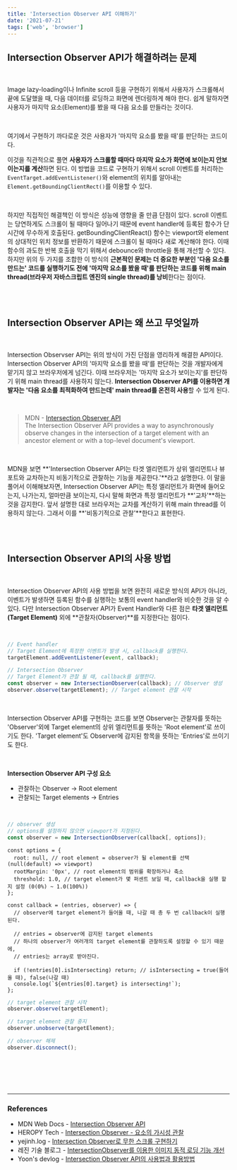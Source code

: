 ```yaml
---
title: 'Intersection Observer API 이해하기'
date: '2021-07-21'
tags: ['web', 'browser']
---
```


## Intersection Observer API가 해결하려는 문제

<br />

Image lazy-loading이나 Infinite scroll 등을 구현하기 위해서 사용자가 스크롤해서 끝에 도달했을 때, 다음 데이터를 로딩하고 화면에 렌더링하게 해야 한다. 쉽게 말하자면 사용자가 마지막 요소(Element)를 봤을 때 다음 요소를 만들라는 것이다.

<br />

여기에서 구현하기 까다로운 것은 사용자가 '마지막 요소를 봤을 때'를 판단하는 코드이다.

이것을 직관적으로 풀면 **사용자가 스크롤할 때마다 마지막 요소가 화면에 보이는지 안보이는지를 계산**하면 된다. 이 방법을 코드로 구현하기 위해서 scroll 이벤트를 처리하는 `EventTarget.addEventListener()`와 element의 위치를 알아내는 `Element.getBoundingClientRect()`를 이용할 수 있다.

<br />

하지만 직접적인 해결책인 이 방식은 성능에 영향을 줄 만큼 단점이 있다. scroll 이벤트는 당연하게도 스크롤이 될 때마다 일어나기 때문에 event handler에 등록된 함수가 단시간에 무수하게 호출된다. getBoundingClientReact() 함수는 viewport와 element의 상대적인 위치 정보를 반환하기 때문에 스크롤이 될 때마다 새로 계산해야 한다. 이때 함수의 과도한 반복 호출을 막기 위해서 debounce와 throttle을 통해 개선할 수 있다. 하지만 위의 두 가지를 조합한 이 방식의 **근본적인 문제는 더 중요한 부분인 '다음 요소를 만드는' 코드를 실행하기도 전에 '마지막 요소를 봤을 때'를 판단하는 코드를 위해 main thread(브라우저 자바스크립트 엔진의 single thread)를 낭비**한다는 점이다.

<br />
<br />

## Intersection Observer API는 왜 쓰고 무엇일까

<br />

Intersection Observser API는 위의 방식이 가진 단점을 영리하게 해결한 API이다. Intersection Observer API의 '마지막 요소를 봤을 때'를 판단하는 것을 개발자에게 맡기지 않고 브라우저에게 넘긴다. 이때 브라우저는 '마지막 요소가 보이는지'를 판단하기 위해 main thread를 사용하지 않는다. **Intersection Observer API를 이용하면 개발자는 '다음 요소를 최적화하여 만드는데' main thread를 온전히 사용**할 수 있게 된다.

<br />

> MDN - [Intersection Observer API](https://developer.mozilla.org/en-US/docs/Web/API/Intersection_Observer_API)  
> The Intersection Observer API provides a way to asynchronously observe changes in the intersection of a target element with an ancestor element or with a top-level document's viewport.

<br />

MDN을 보면 **'Intersection Observer API는 타겟 엘리먼트가 상위 엘리먼트나 뷰포트와 교차하는지 비동기적으로 관찰하는 기능을 제공한다.'**라고 설명한다. 이 말을 풀어서 이해해보자면, Intersection Observer API는 특정 엘리먼트가 화면에 들어오는지, 나가는지, 얼마만큼 보이는지, 다시 말해 화면과 특정 엘리먼트가 **'교차'**하는 것을 감지한다. 앞서 설명한 대로 브라우저는 교차를 계산하기 위해 main thread를 이용하지 않는다. 그래서 이를 **'비동기적으로 관찰'**한다고 표현한다.

<br />
<br />

## Intersection Observer API의 사용 방법

<br />

Intersection Observer API의 사용 방법을 보면 완전히 새로운 방식의 API가 아니라, 이벤트가 발생하면 등록된 함수를 실행하는 보통의 event handler와 비슷한 것을 알 수 있다. 다만 Intersection Observer API가 Event Handler와 다른 점은 **타겟 엘리먼트(Target Element)** 외에 **관찰자(Observer)**를 지정한다는 점이다.

<br />

```jsx
// Event handler
// Target Element에 특정한 이벤트가 발생 시, callback를 실행한다.
targetElement.addEventListener(event, callback);

// Intersection Observer
// Target Element가 관찰 될 때, callback를 실행한다.
const observer = new IntersectionObserver(callback); // Observer 생성
observer.observe(targetElement); // Target element 관찰 시작
```

<br />

Intersection Observer API를 구현하는 코드를 보면 Observer는 관찰자를 뜻하는 'Observer'외에 Target element의 상위 엘리먼트를 뜻하는 'Root element'로 쓰이기도 한다. 'Target element'도 Observer에 감지된 항목을 뜻하는 'Entries'로 쓰이기도 한다.

<br />

**Intersection Observer API 구성 요소**

- 관찰하는 Observer → Root element
- 관찰되는 Target elements → Entries

<br />

```jsx
// observer 생성
// options를 설정하지 않으면 viewport가 지정된다.
const observer = new IntersectionObserver(callback[, options]);
```

```tsx
const options = {
  root: null, // root element = observer가 될 element를 선택(null(default) => viewport)
  rootMargin: '0px', // root element의 범위를 확장하거나 축소
  threshold: 1.0, // target element가 몇 퍼센트 보일 때, callback을 실행 할지 설정 (0(0%) ~ 1.0(100%))
};

const callback = (entries, observer) => {
  // observer에 target element가 들어올 때, 나갈 때 총 두 번 callback이 실행된다.

  // entries = observer에 감지된 target elements
  // 하나의 observer가 여러개의 target element를 관찰하도록 설정할 수 있기 때문에,
  // entries는 array로 받아진다.

  if (!entries[0].isIntersecting) return; // isIntersecting = true(들어올 때), false(나갈 때)
  console.log(`${entries[0].target} is intersecting!`);
};
```

```jsx
// target element 관찰 시작
observer.observe(targetElement);

// target element 관찰 중지
observer.unobserve(targetElement);

// observer 해제
observer.disconnect();
```

<br />
<br />
<br />
<br />

---

### References

- MDN Web Docs - [Intersection Observer API](https://developer.mozilla.org/en-US/docs/Web/API/Intersection_Observer_API)
- HEROPY Tech - [Intersection Observer - 요소의 가시성 관찰](https://heropy.blog/2019/10/27/intersection-observer/)
- yejinh.log - [Intersection Observer로 무한 스크롤 구현하기](https://velog.io/@yejinh/Intersection-Observer%EB%A1%9C-%EB%AC%B4%ED%95%9C-%EC%8A%A4%ED%81%AC%EB%A1%A4-%EA%B5%AC%ED%98%84%ED%95%98%EA%B8%B0)
- 레진 기술 블로그 - [IntersectionObserver를 이용한 이미지 동적 로딩 기능 개선](https://tech.lezhin.com/2017/07/13/intersectionobserver-overview)
- Yoon's devlog - [Intersection Observer API의 사용법과 활용방법](http://blog.hyeyoonjung.com/2019/01/09/intersectionobserver-tutorial/)
